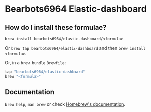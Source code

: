 # Bearbots6964 Elastic-dashboard

## How do I install these formulae?

`brew install bearbots6964/elastic-dashboard/<formula>`

Or `brew tap bearbots6964/elastic-dashboard` and then `brew install <formula>`.

Or, in a `brew bundle` `Brewfile`:

```ruby
tap "bearbots6964/elastic-dashboard"
brew "<formula>"
```

## Documentation

`brew help`, `man brew` or check [Homebrew's documentation](https://docs.brew.sh).
